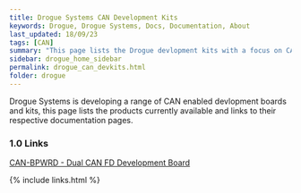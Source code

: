 ```yaml
---
title: Drogue Systems CAN Development Kits
keywords: Drogue, Drogue Systems, Docs, Documentation, About
last_updated: 18/09/23
tags: [CAN]
summary: "This page lists the Drogue devlopment kits with a focus on CAN"
sidebar: drogue_home_sidebar
permalink: drogue_can_devkits.html
folder: drogue
---
```


Drogue Systems is developing a range of CAN enabled devlopment boards and kits, this page lists the products currently available and links to their respective documentation pages.

### 1.0 Links

[CAN-BPWRD - Dual CAN FD Development Board](drogue_can_bpwrd.html)

{% include links.html %}
